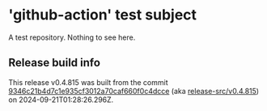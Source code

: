 # 'github-action' test subject

A test repository. Nothing to see here.


## Release build info

This release v0.4.815 was built from the commit [9346c21b4d7c1e935cf3012a70caf660f0c4dcce](https://github.com/kattecon/gh-release-test-ga/tree/9346c21b4d7c1e935cf3012a70caf660f0c4dcce) (aka [release-src/v0.4.815](https://github.com/kattecon/gh-release-test-ga/tree/release-src/v0.4.815)) on 2024-09-21T01:28:26.296Z.
        